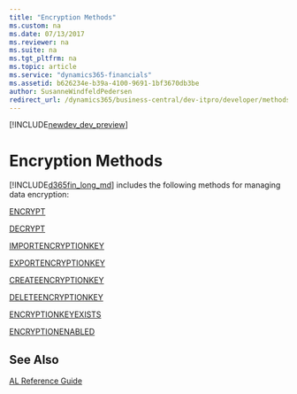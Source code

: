 ```yaml
---
title: "Encryption Methods"
ms.custom: na
ms.date: 07/13/2017
ms.reviewer: na
ms.suite: na
ms.tgt_pltfrm: na
ms.topic: article
ms.service: "dynamics365-financials"
ms.assetid: b626234e-b39a-4100-9691-1bf3670db3be
author: SusanneWindfeldPedersen
redirect_url: /dynamics365/business-central/dev-itpro/developer/methods/devenv-al-method-reference
---
```


[!INCLUDE[newdev_dev_preview](../includes/newdev_dev_preview.md)]

# Encryption Methods
[!INCLUDE[d365fin_long_md](../includes/d365fin_long_md.md)] includes the following methods for managing data encryption:  

[ENCRYPT](devenv-encrypt-method.md)  

[DECRYPT](devenv-decrypt-method.md)

[IMPORTENCRYPTIONKEY](devenv-IMPORTENCRYPTIONKEY-method.md)  

[EXPORTENCRYPTIONKEY](devenv-EXPORTENCRYPTIONKEY-method.md)  

[CREATEENCRYPTIONKEY](devenv-CREATEENCRYPTIONKEY-method.md)  

[DELETEENCRYPTIONKEY](devenv-DELETEENCRYPTIONKEY-method.md)  

[ENCRYPTIONKEYEXISTS](devenv-ENCRYPTIONKEYEXISTS-method.md)  

[ENCRYPTIONENABLED](devenv-encryptionenabled-method.md)  

## See Also  
 [AL Reference Guide](../devenv-al-reference-guide.md)
